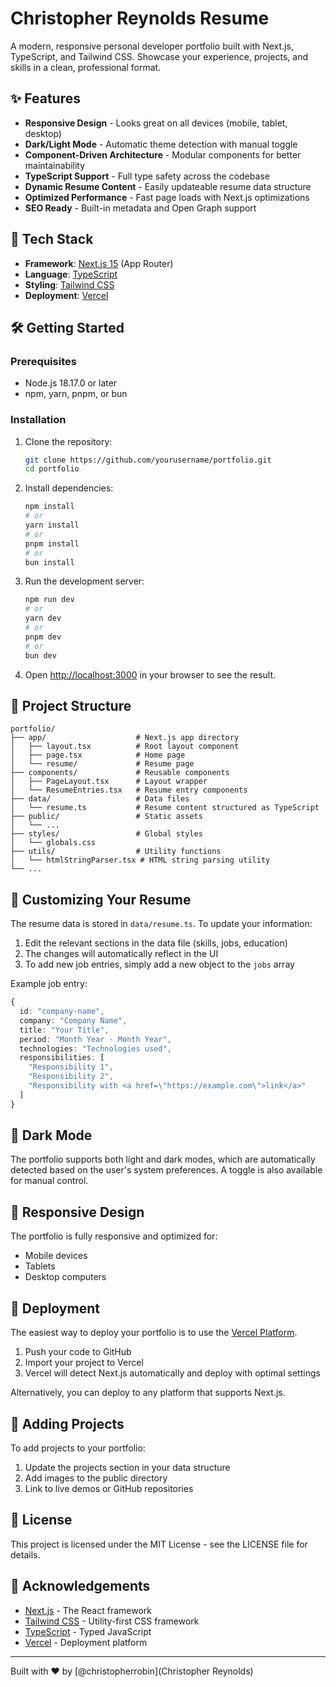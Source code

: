 # Christopher Reynolds Resume

A modern, responsive personal developer portfolio built with Next.js, TypeScript, and Tailwind CSS. Showcase your experience, projects, and skills in a clean, professional format.

## ✨ Features

- **Responsive Design** - Looks great on all devices (mobile, tablet, desktop)
- **Dark/Light Mode** - Automatic theme detection with manual toggle
- **Component-Driven Architecture** - Modular components for better maintainability
- **TypeScript Support** - Full type safety across the codebase
- **Dynamic Resume Content** - Easily updateable resume data structure
- **Optimized Performance** - Fast page loads with Next.js optimizations
- **SEO Ready** - Built-in metadata and Open Graph support

## 🚀 Tech Stack

- **Framework**: [Next.js 15](https://nextjs.org/) (App Router)
- **Language**: [TypeScript](https://www.typescriptlang.org/)
- **Styling**: [Tailwind CSS](https://tailwindcss.com/)
- **Deployment**: [Vercel](https://vercel.com/)

## 🛠️ Getting Started

### Prerequisites

- Node.js 18.17.0 or later
- npm, yarn, pnpm, or bun

### Installation

1. Clone the repository:
   ```bash
   git clone https://github.com/yourusername/portfolio.git
   cd portfolio
   ```

2. Install dependencies:
   ```bash
   npm install
   # or
   yarn install
   # or
   pnpm install
   # or
   bun install
   ```

3. Run the development server:
   ```bash
   npm run dev
   # or
   yarn dev
   # or
   pnpm dev
   # or
   bun dev
   ```

4. Open [http://localhost:3000](http://localhost:3000) in your browser to see the result.

## 📁 Project Structure

```
portfolio/
├── app/                    # Next.js app directory
│   ├── layout.tsx          # Root layout component
│   ├── page.tsx            # Home page
│   └── resume/             # Resume page
├── components/             # Reusable components
│   ├── PageLayout.tsx      # Layout wrapper
│   └── ResumeEntries.tsx   # Resume entry components
├── data/                   # Data files
│   └── resume.ts           # Resume content structured as TypeScript
├── public/                 # Static assets
│   └── ...
├── styles/                 # Global styles
│   └── globals.css
├── utils/                  # Utility functions
│   └── htmlStringParser.tsx # HTML string parsing utility
└── ...
```

## 📝 Customizing Your Resume

The resume data is stored in `data/resume.ts`. To update your information:

1. Edit the relevant sections in the data file (skills, jobs, education)
2. The changes will automatically reflect in the UI
3. To add new job entries, simply add a new object to the `jobs` array

Example job entry:
```typescript
{
  id: "company-name",
  company: "Company Name",
  title: "Your Title",
  period: "Month Year - Month Year",
  technologies: "Technologies used",
  responsibilities: [
    "Responsibility 1",
    "Responsibility 2",
    "Responsibility with <a href=\"https://example.com\">link</a>"
  ]
}
```

## 🌙 Dark Mode

The portfolio supports both light and dark modes, which are automatically detected based on the user's system preferences. A toggle is also available for manual control.

## 📱 Responsive Design

The portfolio is fully responsive and optimized for:
- Mobile devices
- Tablets
- Desktop computers

## 🚢 Deployment

The easiest way to deploy your portfolio is to use the [Vercel Platform](https://vercel.com/new).

1. Push your code to GitHub
2. Import your project to Vercel
3. Vercel will detect Next.js automatically and deploy with optimal settings

Alternatively, you can deploy to any platform that supports Next.js.

## 🧩 Adding Projects

To add projects to your portfolio:

1. Update the projects section in your data structure
2. Add images to the public directory
3. Link to live demos or GitHub repositories

## 📄 License

This project is licensed under the MIT License - see the LICENSE file for details.

## 🙏 Acknowledgements

- [Next.js](https://nextjs.org/) - The React framework
- [Tailwind CSS](https://tailwindcss.com/) - Utility-first CSS framework
- [TypeScript](https://www.typescriptlang.org/) - Typed JavaScript
- [Vercel](https://vercel.com/) - Deployment platform

---

Built with ❤️ by [@christopherrobin](Christopher Reynolds)
```
